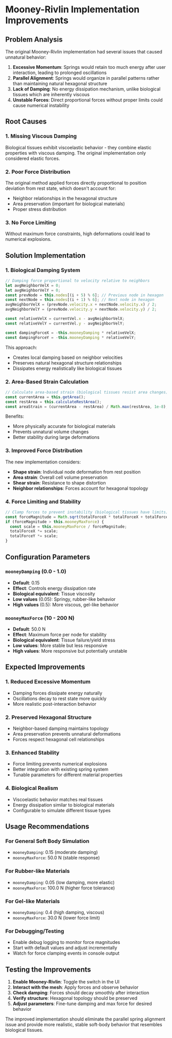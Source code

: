 # Mooney-Rivlin Implementation Improvements

## Problem Analysis

The original Mooney-Rivlin implementation had several issues that caused unnatural behavior:

1. **Excessive Momentum**: Springs would retain too much energy after user interaction, leading to prolonged oscillations
2. **Parallel Alignment**: Springs would organize in parallel patterns rather than maintaining natural hexagonal structure
3. **Lack of Damping**: No energy dissipation mechanism, unlike biological tissues which are inherently viscous
4. **Unstable Forces**: Direct proportional forces without proper limits could cause numerical instability

## Root Causes

### 1. Missing Viscous Damping
Biological tissues exhibit viscoelastic behavior - they combine elastic properties with viscous damping. The original implementation only considered elastic forces.

### 2. Poor Force Distribution
The original method applied forces directly proportional to position deviation from rest state, which doesn't account for:
- Neighbor relationships in the hexagonal structure
- Area preservation (important for biological materials)
- Proper stress distribution

### 3. No Force Limiting
Without maximum force constraints, high deformations could lead to numerical explosions.

## Solution Implementation

### 1. Biological Damping System
```typescript
// Damping force proportional to velocity relative to neighbors
let avgNeighborVelX = 0;
let avgNeighborVelY = 0;
const prevNode = this.nodes[(i + 5) % 6]; // Previous node in hexagon
const nextNode = this.nodes[(i + 1) % 6]; // Next node in hexagon
avgNeighborVelX = (prevNode.velocity.x + nextNode.velocity.x) / 2;
avgNeighborVelY = (prevNode.velocity.y + nextNode.velocity.y) / 2;

const relativeVelX = currentVel.x - avgNeighborVelX;
const relativeVelY = currentVel.y - avgNeighborVelY;

const dampingForceX = -this.mooneyDamping * relativeVelX;
const dampingForceY = -this.mooneyDamping * relativeVelY;
```

This approach:
- Creates local damping based on neighbor velocities
- Preserves natural hexagonal structure relationships
- Dissipates energy realistically like biological tissues

### 2. Area-Based Strain Calculation
```typescript
// Calculate area-based strain (biological tissues resist area changes)
const currentArea = this.getArea();
const restArea = this.calculateRestArea();
const areaStrain = (currentArea - restArea) / Math.max(restArea, 1e-8);
```

Benefits:
- More physically accurate for biological materials
- Prevents unnatural volume changes
- Better stability during large deformations

### 3. Improved Force Distribution
The new implementation considers:
- **Shape strain**: Individual node deformation from rest position
- **Area strain**: Overall cell volume preservation
- **Shear strain**: Resistance to shape distortion
- **Neighbor relationships**: Forces account for hexagonal topology

### 4. Force Limiting and Stability
```typescript
// Clamp forces to prevent instability (biological tissues have limits)
const forceMagnitude = Math.sqrt(totalForceX * totalForceX + totalForceY * totalForceY);
if (forceMagnitude > this.mooneyMaxForce) {
  const scale = this.mooneyMaxForce / forceMagnitude;
  totalForceX *= scale;
  totalForceY *= scale;
}
```

## Configuration Parameters

### `mooneyDamping` (0.0 - 1.0)
- **Default**: 0.15
- **Effect**: Controls energy dissipation rate
- **Biological equivalent**: Tissue viscosity
- **Low values** (0.05): Springy, rubber-like behavior
- **High values** (0.5): More viscous, gel-like behavior

### `mooneyMaxForce` (10 - 200 N)
- **Default**: 50.0 N
- **Effect**: Maximum force per node for stability
- **Biological equivalent**: Tissue failure/yield stress
- **Low values**: More stable but less responsive
- **High values**: More responsive but potentially unstable

## Expected Improvements

### 1. Reduced Excessive Momentum
- Damping forces dissipate energy naturally
- Oscillations decay to rest state more quickly
- More realistic post-interaction behavior

### 2. Preserved Hexagonal Structure
- Neighbor-based damping maintains topology
- Area preservation prevents unnatural deformations
- Forces respect hexagonal cell relationships

### 3. Enhanced Stability
- Force limiting prevents numerical explosions
- Better integration with existing spring system
- Tunable parameters for different material properties

### 4. Biological Realism
- Viscoelastic behavior matches real tissues
- Energy dissipation similar to biological materials
- Configurable to simulate different tissue types

## Usage Recommendations

### For General Soft Body Simulation
- `mooneyDamping`: 0.15 (moderate damping)
- `mooneyMaxForce`: 50.0 N (stable response)

### For Rubber-like Materials
- `mooneyDamping`: 0.05 (low damping, more elastic)
- `mooneyMaxForce`: 100.0 N (higher force tolerance)

### For Gel-like Materials
- `mooneyDamping`: 0.4 (high damping, viscous)
- `mooneyMaxForce`: 30.0 N (lower force limit)

### For Debugging/Testing
- Enable debug logging to monitor force magnitudes
- Start with default values and adjust incrementally
- Watch for force clamping events in console output

## Testing the Improvements

1. **Enable Mooney-Rivlin**: Toggle the switch in the UI
2. **Interact with the mesh**: Apply forces and observe behavior
3. **Check damping**: Forces should decay smoothly after interaction
4. **Verify structure**: Hexagonal topology should be preserved
5. **Adjust parameters**: Fine-tune damping and max force for desired behavior

The improved implementation should eliminate the parallel spring alignment issue and provide more realistic, stable soft-body behavior that resembles biological tissues.
